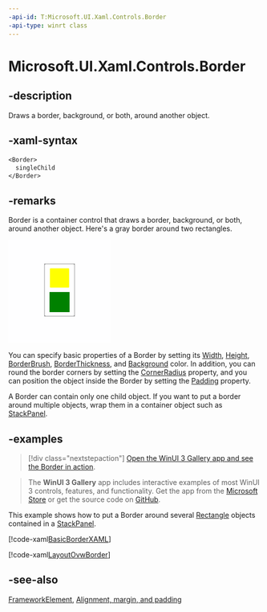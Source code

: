 ```yaml
---
-api-id: T:Microsoft.UI.Xaml.Controls.Border
-api-type: winrt class
---
```


<!-- Class syntax.
public class Border : Windows.UI.Xaml.FrameworkElement, Windows.UI.Xaml.Controls.IBorder
-->

# Microsoft.UI.Xaml.Controls.Border

## -description
Draws a border, background, or both, around another object.

## -xaml-syntax
```xaml
<Border>
  singleChild
</Border>

```


## -remarks
Border is a container control that draws a border, background, or both, around another object. Here's a gray border around two rectangles.

<img alt="A border around 2 rectangles" src="images/controls/Border.png" />

You can specify basic properties of a Border by setting its [Width](../microsoft.ui.xaml/frameworkelement_width.md), [Height](../microsoft.ui.xaml/frameworkelement_height.md), [BorderBrush](border_borderbrush.md), [BorderThickness](border_borderthickness.md), and [Background](border_background.md) color. In addition, you can round the border corners by setting the [CornerRadius](border_cornerradius.md) property, and you can position the object inside the Border by setting the [Padding](border_padding.md) property.

A Border can contain only one child object. If you want to put a border around multiple objects, wrap them in a container object such as [StackPanel](stackpanel.md).

## -examples

> [!div class="nextstepaction"]
> [Open the WinUI 3 Gallery app and see the Border in action](winui3gallery:/item/Border).

> The **WinUI 3 Gallery** app includes interactive examples of most WinUI 3 controls, features, and functionality. Get the app from the [Microsoft Store](https://www.microsoft.com/store/productId/9P3JFPWWDZRC) or get the source code on [GitHub](https://github.com/microsoft/WinUI-Gallery).

This example shows how to put a Border around several [Rectangle](../microsoft.ui.xaml.shapes/rectangle.md) objects contained in a [StackPanel](stackpanel.md).

[!code-xaml[BasicBorderXAML](../microsoft.ui.xaml.controls/code/BasicLayoutSnippets/CS/BlankPage.xaml#SnippetBasicBorderXAML)]

[!code-xaml[LayoutOvwBorder](../microsoft.ui.xaml/code/layout_ovw_all/CSharp/MainPage.xaml#SnippetLayoutOvwBorder)]

## -see-also
[FrameworkElement](../microsoft.ui.xaml/frameworkelement.md), [Alignment, margin, and padding](/windows/uwp/layout/alignment-margin-padding)
